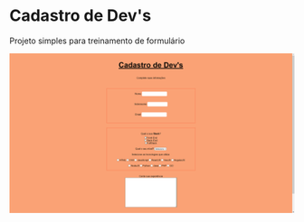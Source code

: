 <h1>Cadastro de Dev's</h1>
<p>Projeto simples para treinamento de formulário</p>

![alt text](imagens/cadastro.png)